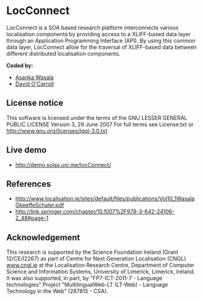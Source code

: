# LocConnect
LocConnect is a SOA based research platform interconnects various localisation components by providing access to a XLIFF-based data layer through an Application Programming Interface (API). By using this common data layer, LocConnect allow for the traversal of XLIFF-based data between different distributed localisation components.

**Coded by:**
* [Asanka Wasala](https://github.com/Wasala)
* [David O'Carroll](https://github.com/spaceindaver)

## License notice
This software is licensed under the terms of the GNU LESSER GENERAL PUBLIC LICENSE Version 3, 29 June 2007 For full terms see License.txt or http://www.gnu.org/licenses/lgpl-3.0.txt

## Live demo 
* http://demo.solas.uni.me/locConnect/

## References
* http://www.localisation.ie/sites/default/files/publications/Vol10_1WasalaOkeeffeSchaler.pdf 
* http://link.springer.com/chapter/10.1007%2F978-3-642-24106-2_48#page-1

## Acknowledgement
This research is supported by the Science Foundation Ireland (Grant 12/CE/I2267) as part of Centre for Next Generation Localisation (CNGL) www.cngl.ie at the Localisation Research Centre, Department of Computer Science and Information Systems, University of Limerick, Limerick, Ireland. It was also supported, in part, by "FP7-ICT-2011-7 - Language technologies" Project "MultilingualWeb-LT (LT-Web) - Language Technology in the Web" (287815 - CSA).
